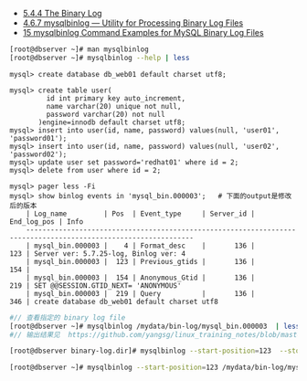 
- [5.4.4 The Binary Log](https://dev.mysql.com/doc/refman/5.7/en/binary-log.html)
- [4.6.7 mysqlbinlog — Utility for Processing Binary Log Files](https://dev.mysql.com/doc/refman/5.7/en/mysqlbinlog.html)
- [15 mysqlbinlog Command Examples for MySQL Binary Log Files](https://www.thegeekstuff.com/2017/08/mysqlbinlog-examples/)


```bash
[root@dbserver ~]# man mysqlbinlog
[root@dbserver ~]# mysqlbinlog --help | less
```

```text
mysql> create database db_web01 default charset utf8;
```

```text
mysql> create table user(
         id int primary key auto_increment,
         name varchar(20) unique not null,
         password varchar(20) not null
       )engine=innodb default charset utf8;
mysql> insert into user(id, name, password) values(null, 'user01', 'password01');
mysql> insert into user(id, name, password) values(null, 'user02', 'password02');
mysql> update user set password='redhat01' where id = 2;
mysql> delete from user where id = 2;
```

```text
mysql> pager less -Fi
mysql> show binlog events in 'mysql_bin.000003';   # 下面的output是修改后的版本
    | Log_name         | Pos  | Event_type     | Server_id | End_log_pos | Info
    ---------------------------------------------------------------------------------------------------------------
    | mysql_bin.000003 |    4 | Format_desc    |       136 |         123 | Server ver: 5.7.25-log, Binlog ver: 4
    | mysql_bin.000003 |  123 | Previous_gtids |       136 |         154 |
    | mysql_bin.000003 |  154 | Anonymous_Gtid |       136 |         219 | SET @@SESSION.GTID_NEXT= 'ANONYMOUS'
    | mysql_bin.000003 |  219 | Query          |       136 |         346 | create database db_web01 default charset utf8
```

```bash
#// 查看指定的 binary log file
[root@dbserver ~]# mysqlbinlog /mydata/bin-log/mysql_bin.000003  | less
#// 输出结果见  https://github.com/yangsg/linux_training_notes/blob/master/mysql_mariadb/mysql_02_basic/binary-log.dir/output.examples/mysqlbinlog_mysql_bin.000003.output.txt
```

```bash
[root@dbserver binary-log.dir]# mysqlbinlog --start-position=123  --stop-position=154  /mydata/bin-log/mysql_bin.000003

[root@dbserver ~]# mysqlbinlog --start-position=123 /mydata/bin-log/mysql_bin.000003
```






